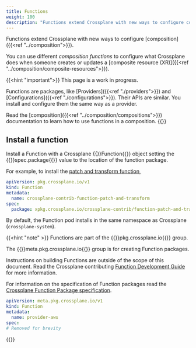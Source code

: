 ```yaml
---
title: Functions
weight: 100
description: "Functions extend Crossplane with new ways to configure composition"
---
```


Functions extend Crossplane with new ways to configure
[composition]({{<ref "../composition">}}).

You can use different _composition functions_ to configure what Crossplane does
when someone creates or updates a
[composite resource (XR)]({{<ref "../composition/composite-resources">}}).

{{<hint "important">}}
This page is a work in progress.

Functions are packages, like [Providers]({{<ref "./providers">}}) and
[Configurations]({{<ref "./configurations">}}). Their APIs are similar. You
install and configure them the same way as a provider.

Read the [composition]({{<ref "../composition/compositions">}}) documentation to
learn how to use functions in a composition.
{{</hint>}}

## Install a function

Install a Function with a Crossplane
{{<hover label="install" line="2">}}Function{{</hover >}} object setting the
{{<hover label="install" line="6">}}spec.package{{</hover >}} value to the
location of the function package.

For example, to install the
[patch and transform function](https://github.com/crossplane-contrib/function-patch-and-transform),

```yaml {label="install"}
apiVersion: pkg.crossplane.io/v1
kind: Function
metadata:
  name: crossplane-contrib-function-patch-and-transform
spec:
  package: xpkg.crossplane.io/crossplane-contrib/function-patch-and-transform:v0.8.2
```

By default, the Function pod installs in the same namespace as Crossplane
(`crossplane-system`).

{{<hint "note" >}}
Functions are part of the
{{<hover label="install" line="1">}}pkg.crossplane.io{{</hover>}} group.

The {{<hover label="meta-pkg" line="1">}}meta.pkg.crossplane.io{{</hover>}}
group is for creating Function packages.

Instructions on building Functions are outside of the scope of this
document.
Read the Crossplane contributing
[Function Development Guide](https://github.com/crossplane/crossplane/blob/main/contributing/guide-provider-development.md)
for more information.

For information on the specification of Function packages read the
[Crossplane Function Package specification](https://github.com/crossplane/crossplane/blob/main/contributing/specifications/xpkg.md#provider-package-requirements).

```yaml {label="meta-pkg"}
apiVersion: meta.pkg.crossplane.io/v1
kind: Function
metadata:
  name: provider-aws
spec:
# Removed for brevity
```
{{</hint >}}
